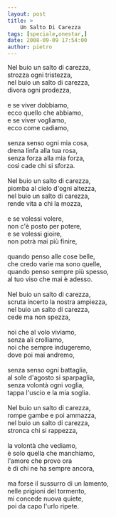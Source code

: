 ```yaml
---
layout: post
title: >
    Un Salto Di Carezza
tags: [speciale,onestar,]
date: 2008-09-09 17:54:00
author: pietro
---
```

Nel buio un salto di carezza,<br/>strozza ogni tristezza,<br/>nel buio un salto di carezza,<br/>divora ogni prodezza,<br/><br/>e se viver dobbiamo,<br/>ecco quello che abbiamo,<br/>e se viver vogliamo,<br/>ecco come cadiamo,<br/><br/>senza senso ogni mia cosa,<br/>drena linfa alla tua rosa,<br/>senza forza alla mia forza,<br/>così cade chi si sforza.<br/><br/>Nel buio un salto di carezza,<br/>piomba al cielo d'ogni altezza,<br/>nel buio un salto di carezza,<br/>rende vita a chi la mozza,<br/><br/>e se volessi volere,<br/>non c'è posto per potere,<br/>e se volessi gioire,<br/>non potrà mai più finire,<br/><br/>quando penso alle cose belle,<br/>che credo varie ma sono quelle,<br/>quando penso sempre più spesso,<br/>al tuo viso che mai è adesso.<br/><br/>Nel buio un salto di carezza,<br/>scruta incerto la nostra ampiezza,<br/>nel buio un salto di carezza,<br/>cede ma non spezza,<br/><br/>noi che al volo viviamo,<br/>senza ali crolliamo,<br/>noi che sempre indugeremo,<br/>dove poi mai andremo,<br/><br/>senza senso ogni battaglia,<br/>al sole d'agosto si sparpaglia,<br/>senza volontà ogni voglia,<br/>tappa l'uscio e la mia soglia.<br/><br/>Nel buio un salto di carezza,<br/>rompe gambe e poi ammazza,<br/>nel buio un salto di carezza,<br/>stronca chi si rappezza,<br/><br/>la volontà che vediamo,<br/>è solo quella che manchiamo,<br/>l'amore che provo ora<br/>è di chi ne ha sempre ancora,<br/><br/>ma forse il sussurro di un lamento,<br/>nelle prigioni del tormento,<br/>mi concede nuova quiete,<br/>poi da capo l'urlo ripete.
